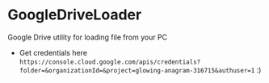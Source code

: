 # GoogleDriveLoader
Google Drive utility for loading file from your PC

 - Get credentials here `https://console.cloud.google.com/apis/credentials?folder=&organizationId=&project=glowing-anagram-316715&authuser=1` :)
